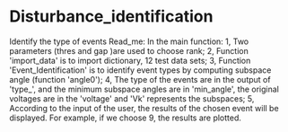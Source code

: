 # Disturbance_identification
Identify the type of events
Read_me:
In the main function:
1, Two parameters (thres and gap )are used to choose rank;
2, Function 'import_data' is to import dictionary, 12 test data sets;
3, Function 'Event_Identification' is to identify event types by computing subspace angle (function 'angle0');
4, The type of the events are in the output of 'type_', and the minimum subspace angles are in 'min_angle', the original voltages are in the 'voltage' and 'Vk' represents the subspaces;
5, According to the input of the user, the results of the chosen event will be displayed. For example, if we choose 9, the results are plotted.
